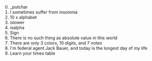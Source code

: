 0. _putchar
1. I sometimes suffer from insomnia
2. 10 x alphabet
3. islower
4. isalpha
5. Sign
6. There is no such thing as absolute value in this world
7. There are only 3 colors, 10 digits, and 7 notes
8. I'm federal agent Jack Bauer, and today is the longest day of my life
9. Learn your times table
